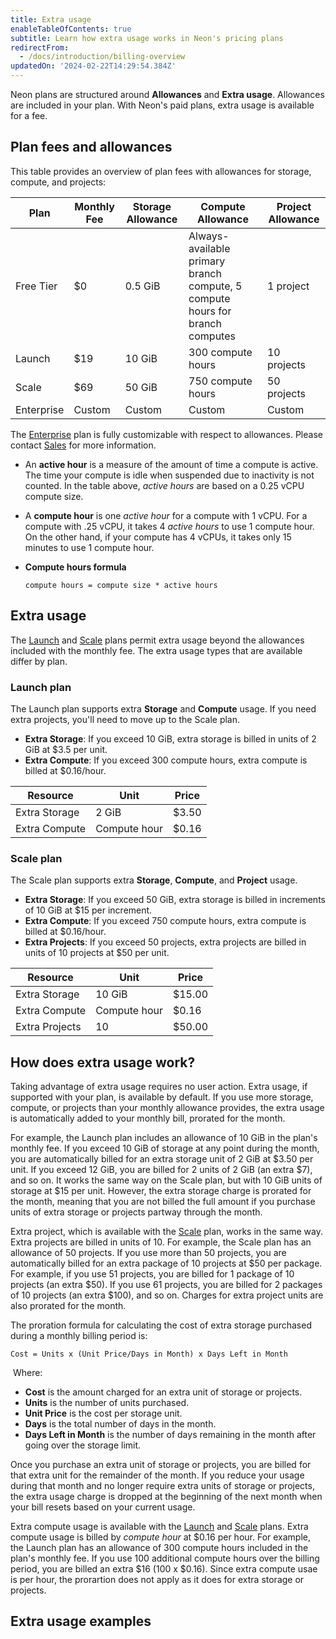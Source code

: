 ```yaml
---
title: Extra usage
enableTableOfContents: true
subtitle: Learn how extra usage works in Neon's pricing plans
redirectFrom:
  - /docs/introduction/billing-overview
updatedOn: '2024-02-22T14:29:54.384Z'
---
```


Neon plans are structured around **Allowances** and **Extra usage**. Allowances are included in your plan. With Neon's paid plans, extra usage is available for a fee.

## Plan fees and allowances

This table provides an overview of plan fees with allowances for storage, compute, and projects:

| Plan       | Monthly Fee       | Storage Allowance | Compute Allowance | Project Allowance     |
|------------|-------------------|-------------------|-------------------|-----------------------|
| Free Tier  | $0                | 0.5 GiB           | Always-available primary branch compute, 5 compute hours for branch computes                 | 1 project             |
| Launch     | $19               | 10 GiB            | 300 compute hours         | 10 projects           |
| Scale      | $69               | 50 GiB            | 750 compute hours         | 50 projects           |
| Enterprise | Custom | Custom        | Custom            | Custom               |

The [Enterprise](/docs/introduction/plans#enterprise) plan is fully customizable with respect to allowances. Please contact [Sales](/contact-sales) for more information.

<Admonition type="tip" title="What are active hours and compute hours?">

- An **active hour** is a measure of the amount of time a compute is active. The time your compute is idle when suspended due to inactivity is not counted. In the table above, _active hours_ are based on a 0.25 vCPU compute size.
- A **compute hour** is one _active hour_ for a compute with 1 vCPU. For a compute with .25 vCPU, it takes 4 _active hours_ to use 1 compute hour. On the other hand, if your compute has 4 vCPUs, it takes only 15 minutes to use 1 compute hour.
- **Compute hours formula**

  ```
  compute hours = compute size * active hours
  ```

</Admonition>

## Extra usage

The [Launch](/docs/introduction/plans##launch) and [Scale](/docs/introduction/plans##scale) plans permit extra usage beyond the allowances included with the monthly fee. The extra usage types that are available differ by plan.

### Launch plan

The Launch plan supports extra **Storage** and **Compute** usage. If you need extra projects, you'll need to move up to the Scale plan.

- **Extra Storage**: If you exceed 10 GiB, extra storage is billed in units of 2 GiB at $3.5 per unit.
- **Extra Compute**: If you exceed 300 compute hours, extra compute is billed at $0.16/hour.

| Resource | Unit         | Price     |
|----------|--------------|-----------|
| Extra Storage  | 2 GiB        | $3.50     |
| Extra Compute  | Compute hour | $0.16     |


### Scale plan

The Scale plan supports extra **Storage**, **Compute**, and **Project** usage.

- **Extra Storage**: If you exceed 50 GiB, extra storage is billed in increments of 10 GiB at $15 per increment.
- **Extra Compute**: If you exceed 750 compute hours, extra compute is billed at $0.16/hour.
- **Extra Projects**: If you exceed 50 projects, extra projects are billed in units of 10 projects at $50 per unit.

| Resource | Unit         | Price     |
|----------|--------------|-----------|
| Extra Storage  | 10 GiB        | $15.00     |
| Extra Compute  | Compute hour | $0.16     |
| Extra Projects  | 10 | $50.00     |

## How does extra usage work?

Taking advantage of extra usage requires no user action. Extra usage, if supported with your plan, is available by default. If you use more storage, compute, or projects than your monthly allowance provides, the extra usage is automatically added to your monthly bill, prorated for the month.

For example, the Launch plan includes an allowance of 10 GiB in the plan's monthly fee. If you exceed 10 GiB of storage at any point during the month, you are automatically billed for an extra storage unit of 2 GiB at $3.50 per unit. If you exceed 12 GiB, you are billed for 2 units of 2 GiB (an extra $7), and so on. It works the same way on the Scale plan, but with 10 GiB units of storage at $15 per unit. However, the extra storage charge is prorated for the month, meaning that you are not billed the full amount if you purchase units of extra storage or projects partway through the month.

Extra project, which is available with the [Scale](/docs/introduction/plans##scale) plan, works in the same way. Extra projects are billed in units of 10. For example, the Scale plan has an allowance of 50 projects. If you use more than 50 projects, you are automatically billed for an extra package of 10 projects at $50 per package. For example, if you use 51 projects, you are billed for 1 package of 10 projects (an extra $50). If you use 61 projects, you are billed for 2 packages of 10 projects (an extra $100), and so on. Charges for extra project units are also prorated for the month.

<Admonition type="note" title="How extra storage and project charges are prorated">
The proration formula for calculating the cost of extra storage purchased during a monthly billing period is:

```plaintext
Cost = Units x (Unit Price/Days in Month) x Days Left in Month
```
​
Where:

- **Cost** is the amount charged for an extra unit of storage or projects. 
- **Units** is the number of units purchased.
- **Unit Price** is the cost per storage unit.
- **Days** is the total number of days in the month.
- **Days Left in Month** is the number of days remaining in the month after going over the storage limit.

Once you purchase an extra unit of storage or projects, you are billed for that extra unit for the remainder of the month. If you reduce your usage during that month and no longer require extra units of storage or projects, the extra usage charge is dropped at the beginning of the next month when your bill resets based on your current usage.
</Admonition>

Extra compute usage is available with the [Launch](/docs/introduction/plans##launch) and [Scale](/docs/introduction/plans##scale) plans. Extra compute usage is billed by _compute hour_ at $0.16 per hour. For example, the Launch plan has an allowance of 300 compute hours included in the plan's monthly fee. If you use 100 additional compute hours over the billing period, you are billed an extra $16 (100 x $0.16). Since extra compute usae is per hour, the prorartion does not apply as it does for extra storage or projects.

## Extra usage examples



